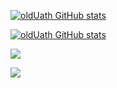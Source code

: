 <!--展示自己 可以跳转到主页的链接 -->
[![oldUath GitHub stats](https://github-readme-stats.vercel.app/api?username=oldUath)](https://github.com/oldUath)

<!-- // github - stats -->
[![oldUath GitHub stats](https://github-readme-stats.vercel.app/api?username=oldUath&theme=dark&show_icons=true)](https://github.com/oldUath)

<!-- // most - used-language -->
![](https://github-readme-stats.vercel.app/api/top-langs/?username=oldUath&layout=compact&hide=html&theme=dark)

<!-- // total - contribution -->
![](https://github-readme-streak-stats.herokuapp.com/?user=oldUath&theme=highcontrast)


